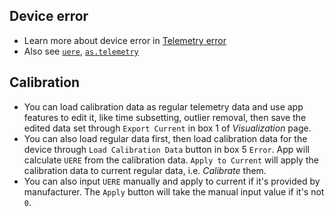 
## Device error
- Learn more about device error in [Telemetry error](https://ctmm-initiative.github.io/ctmm/articles/error.html)
- Also see [`uere`](https://ctmm-initiative.github.io/ctmm/reference/uere.html), [`as.telemetry`](https://ctmm-initiative.github.io/ctmm/reference/as.telemetry.html)

## Calibration
- You can load calibration data as regular telemetry data and use app features to edit it, like time subsetting, outlier removal, then save the edited data set through `Export Current` in box 1 of *Visualization* page.
- You can also load regular data first, then load calibration data for the device through `Load Calibration Data` button in box 5 `Error`. App will calculate `UERE` from the calibration data. `Apply to Current` will apply the calibration data to current regular data, i.e. *Calibrate* them.
- You can also input `UERE` manually and apply to current if it's provided by manufacturer. The `Apply` button will take the manual input value if it's not `0`. 
